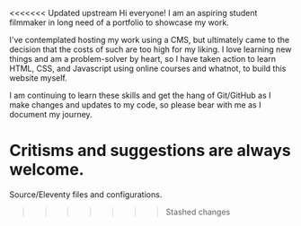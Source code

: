 <<<<<<< Updated upstream
Hi everyone! I am an aspiring student filmmaker in long need of a portfolio to showcase my work.

I've contemplated hosting my work using a CMS, but ultimately came to the decision that the costs of such are too high for my liking. I love learning new things and am a problem-solver by heart, so I have taken action to learn HTML, CSS, and Javascript using online courses and whatnot, to build this website myself.

I am continuing to learn these skills and get the hang of Git/GitHub as I make changes and updates to my code, so please bear with me as I document my journey.

Critisms and suggestions are always welcome.
=======
Source/Eleventy files and configurations.
>>>>>>> Stashed changes
